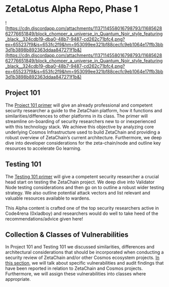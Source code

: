 # ZetaLotus Alpha Repo, Phase 1

![https://cdn.discordapp.com/attachments/1137114558016798793/1168562862776651849/block_chomper_a_universe_in_Quantum_Noir_style_featuring_black__324cdb19-dba0-48b7-9487-cd262c71bfc4.png?ex=655237f9&is=653fc2f9&hm=953099ee321bf88cecfc9eb1064e17ffb3bb3d1b3898b892363ddaa847271f1b&](https://cdn.discordapp.com/attachments/1137114558016798793/1168562862776651849/block_chomper_a_universe_in_Quantum_Noir_style_featuring_black__324cdb19-dba0-48b7-9487-cd262c71bfc4.png?ex=655237f9&is=653fc2f9&hm=953099ee321bf88cecfc9eb1064e17ffb3bb3d1b3898b892363ddaa847271f1b&)

## Project 101

The [Project 101 primer](Project_101.md) will give an already professional and competent security researcher a guide to the ZetaChain platform, how it functions and similarities/differences to other platforms in its class. The primer will streamline on-boarding of security researchers new to or inexperienced with this technology stack. We achieve this objective by analyzing core underlying Cosmos Infrastructure used to build ZetaChain and providing a robust overview of ZetaChain’s current architecture. Furthermore, we deep dive into developer considerations for the zeta-chain/node and outline key resources to accelerate Go learning.

## Testing 101

The [Testing 101 primer](Testing_101_+_Best_Resources.md) will give a competent security researcher a crucial head start on testing the ZetaChain project. We deep dive into Validator Node testing considerations and then go on to outline a robust wider testing strategy. We also outline potential attack vectors and list relevant and valuable resources available to wardens.

This Alpha content is crafted one of the top security researchers active in Code4rena (0xladboy) and researchers would do well to take heed of the recommendations/advice given here!

## Collection & Classes of Vulnerabilities

In Project 101 and Testing 101 we discussed similarities, differences and architectural considerations that should be incorporated when conducting a security review of ZetaChain and/or other Cosmos ecosystem projects. [In this section](Collection_&_Classes_of_Vulnerabilitiesc.md), we will talk about specific vulnerabilities and audit findings that have been reported in relation to ZetaChain and Cosmos projects. Furthermore, we will assign these vulnerabilities into classes where appropriate.
